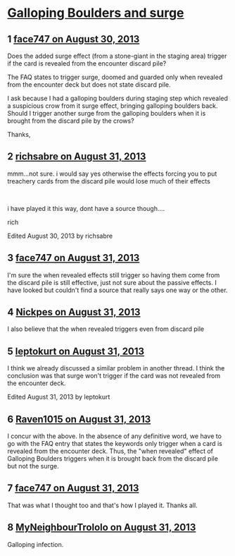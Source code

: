 # [Galloping Boulders and surge](https://community.fantasyflightgames.com/topic/89518-galloping-boulders-and-surge/)

## 1 [face747 on August 30, 2013](https://community.fantasyflightgames.com/topic/89518-galloping-boulders-and-surge/?do=findComment&comment=854335)

Does the added surge effect (from a stone-giant in the staging area) trigger if the card is revealed from the encounter discard pile?

The FAQ states to trigger surge, doomed and guarded only when revealed from the encounter deck but does not state discard pile.

I ask because I had a galloping boulders during staging step which revealed a suspicious crow from it surge effect, bringing galloping boulders back. Should I trigger another surge from the galloping boulders when it is brought from the discard pile by the crows?

Thanks,

## 2 [richsabre on August 31, 2013](https://community.fantasyflightgames.com/topic/89518-galloping-boulders-and-surge/?do=findComment&comment=854353)

mmm...not sure. i would say yes otherwise the effects forcing you to put treachery cards from the discard pile would lose much of their effects

 

i have played it this way, dont have a source though....

rich

Edited August 30, 2013 by richsabre

## 3 [face747 on August 31, 2013](https://community.fantasyflightgames.com/topic/89518-galloping-boulders-and-surge/?do=findComment&comment=854377)

I'm sure the when revealed effects still trigger so having them come from the discard pile is still effective, just not sure about the passive effects. I have looked but couldn't find a source that really says one way or the other.

## 4 [Nickpes on August 31, 2013](https://community.fantasyflightgames.com/topic/89518-galloping-boulders-and-surge/?do=findComment&comment=854402)

I also believe that the when revealed triggers even from discard pile

## 5 [leptokurt on August 31, 2013](https://community.fantasyflightgames.com/topic/89518-galloping-boulders-and-surge/?do=findComment&comment=854534)

I think we already discussed a similar problem in another thread. I think the conclusion was that surge won't trigger if the card was not revealed from the encounter deck.

Edited August 31, 2013 by leptokurt

## 6 [Raven1015 on August 31, 2013](https://community.fantasyflightgames.com/topic/89518-galloping-boulders-and-surge/?do=findComment&comment=854554)

I concur with the above. In the absence of any definitive word, we have to go with the FAQ entry that states the keywords only trigger when a card is revealed from the encounter deck. Thus, the "when revealed" effect of Galloping Boulders triggers when it is brought back from the discard pile but not the surge.

## 7 [face747 on August 31, 2013](https://community.fantasyflightgames.com/topic/89518-galloping-boulders-and-surge/?do=findComment&comment=854620)

That was what I thought too and that's how I played it. Thanks all.

## 8 [MyNeighbourTrololo on August 31, 2013](https://community.fantasyflightgames.com/topic/89518-galloping-boulders-and-surge/?do=findComment&comment=854639)

Galloping infection.

